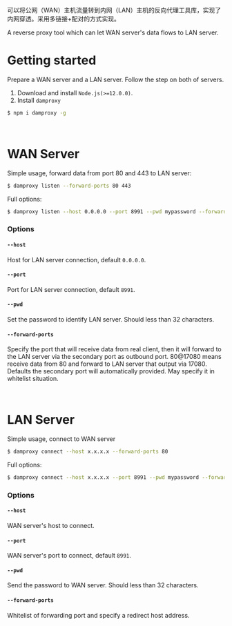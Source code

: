 可以将公网（WAN）主机流量转到内网（LAN）主机的反向代理工具库，实现了内网穿透。采用多链接+配对的方式实现。

A reverse proxy tool which can let WAN server's data flows to LAN server.

# Getting started
Prepare a WAN server and a LAN server. Follow the step on both of servers.
1. Download and install <code>Node.js(>=12.0.0)</code>.
2. Install <code>damproxy</code>
```bash
$ npm i damproxy -g
```
<br />

# WAN Server
Simple usage, forward data from port 80 and 443 to LAN server:
```bash
$ damproxy listen --forward-ports 80 443
```
Full options:
```bash
$ damproxy listen --host 0.0.0.0 --port 8991 --pwd mypassword --forward-ports 80@17080 443@17443
```
### Options
#### <code>--host</code>
Host for LAN server connection, default <code>0.0.0.0</code>.
#### <code>--port</code>
Port for LAN server connection, default <code>8991</code>.
#### <code>--pwd</code>
Set the password to identify LAN server. Should less than 32 characters.
#### <code>--forward-ports</code>
Specify the port that will receive data from real client, then it will forward to the LAN server via the secondary port as outbound port. 80@17080 means receive data from 80 and forward to LAN server that output via 17080. Defaults the secondary port will automatically provided. May specify it in whitelist situation.

<br />

# LAN Server
Simple usage, connect to WAN server
```bash
$ damproxy connect --host x.x.x.x --forward-ports 80
```
Full options:
```bash
$ damproxy connect --host x.x.x.x --port 8991 --pwd mypassword --forward-ports 80 443@20443 22@192.168.0.102:22
```
### Options
#### <code>--host</code>
WAN server's host to connect.
#### <code>--port</code>
WAN server's port to connect, default <code>8991</code>.
#### <code>--pwd</code>
Send the password to WAN server. Should less than 32 characters.
#### <code>--forward-ports</code>
Whitelist of forwarding port and specify a redirect host address.